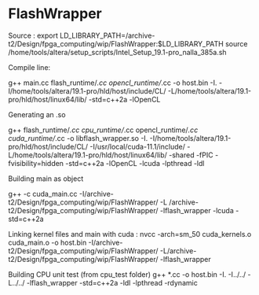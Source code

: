 # FlashWrapper
Source :
  export LD_LIBRARY_PATH=/archive-t2/Design/fpga_computing/wip/FlashWrapper:$LD_LIBRARY_PATH
  source /home/tools/altera/setup_scripts/Intel_Setup_19.1-pro_nalla_385a.sh

Compile line: 
  
  g++ main.cc flash_runtime/*.cc opencl_runtime/*.cc -o host.bin -I. -I/home/tools/altera/19.1-pro/hld/host/include/CL/ -L/home/tools/altera/19.1-pro/hld/host/linux64/lib/ -std=c++2a -lOpenCL

Generating an .so

  g++ flash_runtime/*.cc cpu_runtime/*.cc opencl_runtime/*.cc cuda_runtime/*.cc -o libflash_wrapper.so -I. -I/home/tools/altera/19.1-pro/hld/host/include/CL/ -I/usr/local/cuda-11.1/include/ -L/home/tools/altera/19.1-pro/hld/host/linux64/lib/ -shared -fPIC -fvisibility=hidden -std=c++2a -lOpenCL -lcuda -lpthread -ldl

Building main as object

g++ -c cuda_main.cc -I/archive-t2/Design/fpga_computing/wip/FlashWrapper/ -L /archive-t2/Design/fpga_computing/wip/FlashWrapper/ -lflash_wrapper -lcuda -std=c++2a

Linking kernel files and main with cuda :
nvcc -arch=sm_50 cuda_kernels.o cuda_main.o -o host.bin -I/archive-t2/Design/fpga_computing/wip/FlashWrapper/ -L/archive-t2/Design/fpga_computing/wip/FlashWrapper/ -lflash_wrapper

Building CPU unit test
(from cpu_test folder)
g++ *.cc -o host.bin -I. -I../../ -L../../ -lflash_wrapper -std=c++2a -ldl -lpthread -rdynamic

